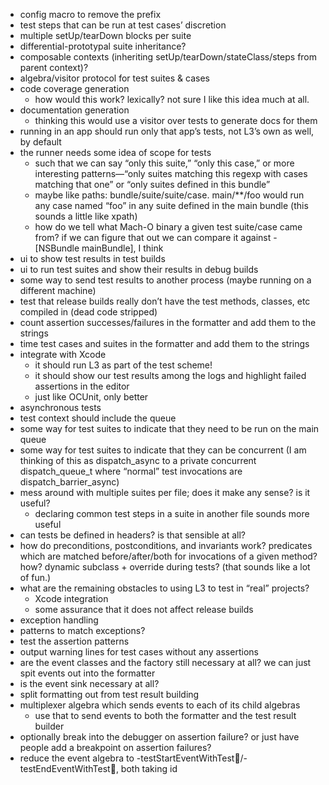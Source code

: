- config macro to remove the prefix
- test steps that can be run at test cases’ discretion
- multiple setUp/tearDown blocks per suite
- differential-prototypal suite inheritance?
- composable contexts (inheriting setUp/tearDown/stateClass/steps from parent context)?
- algebra/visitor protocol for test suites & cases
- code coverage generation
	- how would this work? lexically? not sure I like this idea much at all.
- documentation generation
	- thinking this would use a visitor over tests to generate docs for them
- running in an app should run only that app’s tests, not L3’s own as well, by default
- the runner needs some idea of scope for tests
	- such that we can say “only this suite,” “only this case,” or more interesting patterns—“only suites matching this regexp with cases matching that one” or “only suites defined in this bundle”
	- maybe like paths: bundle/suite/suite/case. main/**/foo would run any case named “foo” in any suite defined in the main bundle (this sounds a little like xpath)
	- how do we tell what Mach-O binary a given test suite/case came from? if we can figure that out we can compare it against -[NSBundle mainBundle], I think
- ui to show test results in test builds
- ui to run test suites and show their results in debug builds
- some way to send test results to another process (maybe running on a different machine)
- test that release builds really don’t have the test methods, classes, etc compiled in (dead code stripped)
- count assertion successes/failures in the formatter and add them to the strings
- time test cases and suites in the formatter and add them to the strings
- integrate with Xcode
	- it should run L3 as part of the test scheme!
	- it should show our test results among the logs and highlight failed assertions in the editor
	- just like OCUnit, only better
- asynchronous tests
- test context should include the queue
- some way for test suites to indicate that they need to be run on the main queue
- some way for test suites to indicate that they can be concurrent (I am thinking of this as dispatch_async to a private concurrent dispatch_queue_t where “normal” test invocations are dispatch_barrier_async)
- mess around with multiple suites per file; does it make any sense? is it useful?
	- declaring common test steps in a suite in another file sounds more useful
- can tests be defined in headers? is that sensible at all?
- how do preconditions, postconditions, and invariants work? predicates which are matched before/after/both for invocations of a given method? how? dynamic subclass + override during tests? (that sounds like a lot of fun.)
- what are the remaining obstacles to using L3 to test in “real” projects?
	- Xcode integration
	- some assurance that it does not affect release builds
- exception handling
- patterns to match exceptions?
- test the assertion patterns
- output warning lines for test cases without any assertions
- are the event classes and the factory still necessary at all? we can just spit events out into the formatter
- is the event sink necessary at all?
- split formatting out from test result building
- multiplexer algebra which sends events to each of its child algebras
	- use that to send events to both the formatter and the test result builder
- optionally break into the debugger on assertion failure? or just have people add a breakpoint on assertion failures?
- reduce the event algebra to -testStartEventWithTest:date:/-testEndEventWithTest:date:, both taking id<L3Test>
